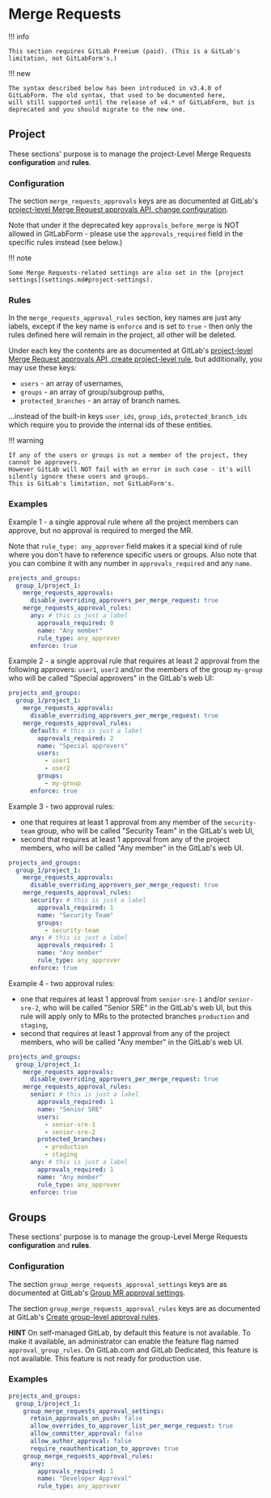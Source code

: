 # Merge Requests

!!! info

    This section requires GitLab Premium (paid). (This is a GitLab's limitation, not GitLabForm's.)

!!! new

    The syntax described below has been introduced in v3.4.0 of GitLabForm. The old syntax, that used to be documented here,
    will still supported until the release of v4.* of GitLabForm, but is deprecated and you should migrate to the new one.

## Project

These sections' purpose is to manage the project-Level Merge Requests **configuration** and **rules**.

### Configuration

The section `merge_requests_approvals` keys are as documented at GitLab's [project-level Merge Request approvals API, change configuration](https://docs.gitlab.com/ee/api/merge_request_approvals.html#change-configuration).

Note that under it the deprecated key `approvals_before_merge` is NOT allowed in GitLabForm - please use the `approvals_required` field in the specific rules instead (see below.)

!!! note

    Some Merge Requests-related settings are also set in the [project settings](settings.md#project-settings).

### Rules

In the `merge_requests_approval_rules` section, key names are just any labels, except if the key name is `enforce` and is set to `true` - then only the rules defined here will remain in the project, all other will be deleted.

Under each key the contents are as documented at GitLab's [project-level Merge Request approvals API, create project-level rule](https://docs.gitlab.com/ee/api/merge_request_approvals.html#create-project-level-rule), but additionally, you may use these keys:

* `users` - an array of usernames,
* `groups` - an array of group/subgroup paths,
* `protected_branches` - an array of branch names.

...instead of the built-in keys `user_ids`, `group_ids`, `protected_branch_ids` which require you to provide the internal ids of these entities.

!!! warning

    If any of the users or groups is not a member of the project, they cannot be approvers.
    However GitLab will NOT fail with an error in such case - it's will silently ignore these users and groups.
    This is GitLab's limitation, not GitLabForm's.

### Examples

Example 1 - a single approval rule where all the project members can approve, but no approval is required to merged the MR.

Note that `rule_type: any_approver` field makes it a special kind of rule where you don't have to reference specific users or groups. Also note that you can combine it with any number in `approvals_required` and any `name`.

```yaml
projects_and_groups:
  group_1/project_1:
    merge_requests_approvals:
      disable_overriding_approvers_per_merge_request: true
    merge_requests_approval_rules:
      any: # this is just a label
        approvals_required: 0
        name: "Any member"
        rule_type: any_approver
      enforce: true
```

Example 2 - a single approval rule that requires at least 2 approval from the following approvers: `user1`, `user2` and/or the members of the group `my-group` who will be called "Special approvers" in the GitLab's web UI:

```yaml
projects_and_groups:
  group_1/project_1:
    merge_requests_approvals:
      disable_overriding_approvers_per_merge_request: true
    merge_requests_approval_rules:
      default: # this is just a label
        approvals_required: 2
        name: "Special approvers"
        users:
          - user1
          - user2
        groups:
          - my-group
      enforce: true
```

Example 3 - two approval rules:

* one that requires at least 1 approval from any member of the `security-team` group, who will be called "Security Team" in the GitLab's web UI,
* second that requires at least 1 approval from any of the project members, who will be called "Any member" in the GitLab's web UI.

```yaml
projects_and_groups:
  group_1/project_1:
    merge_requests_approvals:
      disable_overriding_approvers_per_merge_request: true
    merge_requests_approval_rules:
      security: # this is just a label
        approvals_required: 1
        name: "Security Team"
        groups:
          - security-team
      any: # this is just a label
        approvals_required: 1
        name: "Any member"
        rule_type: any_approver
      enforce: true
```

Example 4 - two approval rules:

* one that requires at least 1 approval from `senior-sre-1` and/or `senior-sre-2`, who will be called "Senior SRE" in the GitLab's web UI, but this rule will apply only to MRs to the protected branches `production` and `staging`,
* second that requires at least 1 approval from any of the project members, who will be called "Any member" in the GitLab's web UI.

```yaml
projects_and_groups:
  group_1/project_1:
    merge_requests_approvals:
      disable_overriding_approvers_per_merge_request: true
    merge_requests_approval_rules:
      senior: # this is just a label
        approvals_required: 1
        name: "Senior SRE"
        users:
          - senior-sre-1
          - senior-sre-2
        protected_branches:
          - production
          - staging
      any: # this is just a label
        approvals_required: 1
        name: "Any member"
        rule_type: any_approver
      enforce: true
```

## Groups

These sections' purpose is to manage the group-Level Merge Requests **configuration** and **rules**.

### Configuration

The section `group_merge_requests_approval_settings` keys are as documented at GitLab's [Group MR approval settings](https://docs.gitlab.com/ee/api/merge_request_approval_settings.html#update-group-mr-approval-settings).

The section `group_merge_requests_approval_rules` keys are as documented at GitLab's [Create group-level approval rules](https://docs.gitlab.com/ee/api/merge_request_approvals.html#create-group-level-approval-rules).

**HINT** On self-managed GitLab, by default this feature is not available.
To make it available, an administrator can enable the feature flag named
`approval_group_rules`. On GitLab.com and GitLab Dedicated, this feature is not
available. This feature is not ready for production use.

### Examples

```yaml
projects_and_groups:
  group_1/project_1:
    group_merge_requests_approval_settings:
      retain_approvals_on_push: false
      allow_overrides_to_approver_list_per_merge_request: true
      allow_committer_approval: false
      allow_author_approval: false
      require_reauthentication_to_approve: true
    group_merge_requests_approval_rules:
      any:
        approvals_required: 1
        name: "Developer Approval"
        rule_type: any_approver
```
